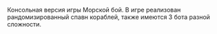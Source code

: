 Консольная версия игры Морской бой. 
В игре реализован рандомизированный спавн кораблей, также имеются 3 бота разной сложности.
